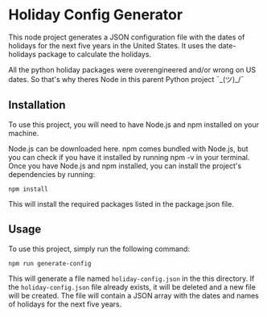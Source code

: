 # Holiday Config Generator

This node project generates a JSON configuration file with the dates of holidays for the next five years in the United States. It uses the date-holidays package to calculate the holidays.

All the python holiday packages were overengineered and/or wrong on US dates. So that's why theres Node in this parent Python project
¯\_(ツ)\_/¯

## Installation

To use this project, you will need to have Node.js and npm installed on your machine.

Node.js can be downloaded here.
npm comes bundled with Node.js, but you can check if you have it installed by running npm -v in your terminal.
Once you have Node.js and npm installed, you can install the project's dependencies by running:

```
npm install
```

This will install the required packages listed in the package.json file.

## Usage

To use this project, simply run the following command:

```
npm run generate-config
```

This will generate a file named `holiday-config.json` in the this directory. If the `holiday-config.json` file already exists, it will be deleted and a new file will be created. The file will contain a JSON array with the dates and names of holidays for the next five years.
